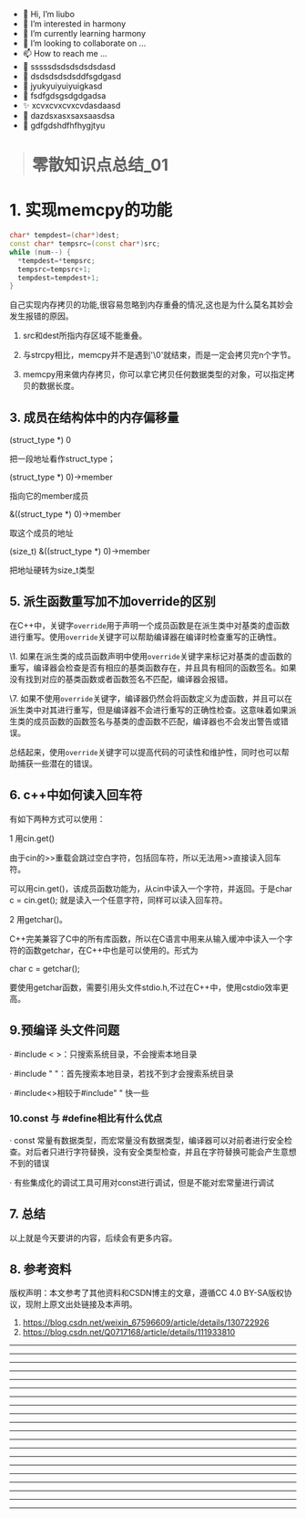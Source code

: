 * 👋 Hi, I’m liubo
* 👀 I’m interested in harmony
* 🌱 I’m currently learning harmony
* 💞️ I’m looking to collaborate on ...
* 📫 How to reach me ...
* 📇 sssssdsdsdsdsdsdasd
* 🎃 dsdsdsdsdsddfsgdgasd
* 🍺 jyukyuiyuiyuigkasd
* 🍥 fsdfgdsgsdgdgadsa
* ✨ xcvxcvxcvxcvdasdaasd
* 🍰 dazdsxasxsaxsaasdsa
* 🚨 gdfgdshdfhfhygjtyu

> # 零散知识点总结_01



 

# 1. 实现memcpy的功能

 

```c++
char* tempdest=(char*)dest;
const char* tempsrc=(const char*)src;
while (num--) {
  *tempdest=*tempsrc;
  tempsrc=tempsrc+1;
  tempdest=tempdest+1;
}
```

自己实现内存拷贝的功能,很容易忽略到内存重叠的情况,这也是为什么莫名其妙会发生报错的原因。

1. src和dest所指内存区域不能重叠。

2. 与strcpy相比，memcpy并不是遇到'\0'就结束，而是一定会拷贝完n个字节。
3. memcpy用来做内存拷贝，你可以拿它拷贝任何数据类型的对象，可以指定拷贝的数据长度。

 

## 3. 成员在结构体中的内存偏移量

(struct_type *) 0

把一段地址看作struct_type；

 

(struct_type *) 0)->member

指向它的member成员

 

&((struct_type *) 0)->member

取这个成员的地址

 

(size_t) &((struct_type *) 0)->member

把地址硬转为size_t类型

 

 



 

## 5. 派生函数重写加不加override的区别

在C++中，关键字`override`用于声明一个成员函数是在派生类中对基类的虚函数进行重写。使用`override`关键字可以帮助编译器在编译时检查重写的正确性。

\1. 如果在派生类的成员函数声明中使用`override`关键字来标记对基类的虚函数的重写，编译器会检查是否有相应的基类函数存在，并且具有相同的函数签名。如果没有找到对应的基类函数或者函数签名不匹配，编译器会报错。

\7. 如果不使用`override`关键字，编译器仍然会将函数定义为虚函数，并且可以在派生类中对其进行重写，但是编译器不会进行重写的正确性检查。这意味着如果派生类的成员函数的函数签名与基类的虚函数不匹配，编译器也不会发出警告或错误。

总结起来，使用`override`关键字可以提高代码的可读性和维护性，同时也可以帮助捕获一些潜在的错误。

 

## 6. c++中如何读入回车符

有如下两种方式可以使用：

1 用cin.get()

由于cin的>>重载会跳过空白字符，包括回车符，所以无法用>>直接读入回车符。

可以用cin.get()，该成员函数功能为，从cin中读入一个字符，并返回。于是char c = cin.get(); 就是读入一个任意字符，同样可以读入回车符。

2 用getchar()。

C++完美兼容了C中的所有库函数，所以在C语言中用来从输入缓冲中读入一个字符的函数getchar，在C++中也是可以使用的。形式为

char c = getchar();

要使用getchar函数，需要引用头文件stdio.h,不过在C++中，使用cstdio效率更高。

 




## 9.预编译  头文件问题

· #include < >：只搜索系统目录，不会搜索本地目录

· #include " "：首先搜索本地目录，若找不到才会搜索系统目录

· #include<>相较于#include" " 快一些





### 10.const 与 #define相比有什么优点

· const 常量有数据类型，而宏常量没有数据类型，编译器可以对前者进行安全检查。对后者只进行字符替换，没有安全类型检查，并且在字符替换可能会产生意想不到的错误

· 有些集成化的调试工具可用对const进行调试，但是不能对宏常量进行调试






## 7. 总结

以上就是今天要讲的内容，后续会有更多内容。

## 8. 参考资料

版权声明：本文参考了其他资料和CSDN博主的文章，遵循CC 4.0 BY-SA版权协议，现附上原文出处链接及本声明。

1. https://blog.csdn.net/weixin_67596609/article/details/130722926
2. https://blog.csdn.net/Q0717168/article/details/111933810











---

---

---

---

---

---

---

---

---

---

---

---

---

---

---

---

---

---

---

---
